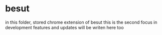 # besut
in this folder, stored chrome extension of besut
this is the second focus in development
features and updates will be writen here too